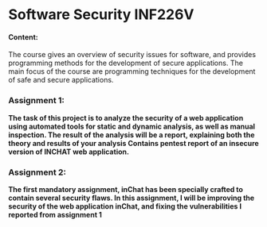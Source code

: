 # Software Security  INF226V

#### Content:
The course gives an overview of security issues for software, and provides programming methods for the development of secure applications. The main focus of the course are programming techniques for the development of safe and secure applications.

### Assignment 1: 
**The task of this project is to analyze the security of a web application using automated tools for static and dynamic analysis, as well as manual inspection.
The result  of the analysis will be a report, explaining both the theory and results of your analysis 
Contains pentest report of an insecure version of INCHAT web application.**


### Assignment 2: 
**The first mandatory assignment, inChat has been specially crafted to contain several security flaws.
In this assignment, I will be improving the security of the web application inChat, and fixing the vulnerabilities I reported from assignment 1**
